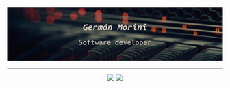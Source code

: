 <div align="center">
  <img src="https://raw.githubusercontent.com/GermanMorini/GermanMorini/main/img/banner.jpg" />
</div>

---

<div align="center">
  <img src="https://github-readme-stats.vercel.app/api?username=GerMorini&theme=dark&show_icons=true&hide_border=true&count_private=true" height="169em" />
  <img src="https://github-readme-stats.vercel.app/api/top-langs/?username=GerMorini&theme=dark&show_icons=true&hide_border=true&layout=compact" height="169em" />
</div>

<!--
**GerMorini/GerMorini** is a ✨ _special_ ✨ repository because its `README.md` (this file) appears on your GitHub profile.

Here are some ideas to get you started:

- 🔭 I’m currently working on ...
- 🌱 I’m currently learning ...
- 👯 I’m looking to collaborate on ...
- 🤔 I’m looking for help with ...
- 💬 Ask me about ...
- 📫 How to reach me: ...
- 😄 Pronouns: ...
- ⚡ Fun fact: ...
-->
